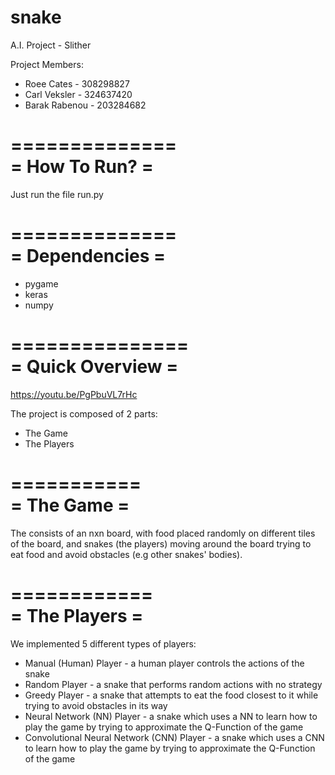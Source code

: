 # snake
A.I. Project - Slither

Project Members:    
- Roee Cates - 308298827
- Carl Veksler - 324637420 
- Barak Rabenou - 203284682


==============           
= How To Run? =        
==============         
Just run the file run.py


==============           
= Dependencies =        
==============         
- pygame   
- keras
- numpy


===============          
= Quick Overview =        
===============   

https://youtu.be/PgPbuVL7rHc

The project is composed of 2 parts: 
- The Game
- The Players


===========           
= The Game =        
===========    
The consists of an nxn board, with food placed randomly on different tiles of the board, and snakes (the players) moving around
 the board trying to eat food and avoid obstacles (e.g other snakes' bodies).      

============           
= The Players =        
============    
We implemented 5 different types of players:
 - Manual (Human) Player - a human player controls the actions of the snake
 - Random Player - a snake that performs random actions with no strategy
 - Greedy Player - a snake that attempts to eat the food closest to it while trying to avoid obstacles in its way
 - Neural Network (NN) Player - a snake which uses a NN to learn how to play the game by trying to approximate the Q-Function 
 of the game
 - Convolutional Neural Network (CNN) Player - a snake which uses a CNN to learn how to play the game by trying to approximate the Q-Function 
 of the game     
 
 
 
 
  
